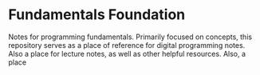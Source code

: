 # Fundamentals Foundation
Notes for programming fundamentals. Primarily focused on concepts, this repository serves as a place of reference for digital programming notes. Also a place for lecture notes, as well as other helpful resources. Also, a place
